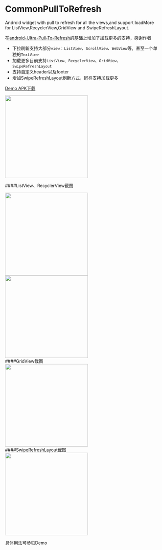 # CommonPullToRefresh
Android widget with pull to refresh for all the views,and support loadMore for ListView,RecyclerView,GridView and SwipeRefreshLayout.

在[android-Ultra-Pull-To-Refresh](https://github.com/liaohuqiu/android-Ultra-Pull-To-Refresh)的基础上增加了加载更多的支持，感谢作者

* 下拉刷新支持大部分`view`：`ListView`、`ScrollView`、`WebView`等，甚至一个单独的`TextView`
* 加载更多目前支持`ListView`、`RecyclerView`、`GridView`、`SwipeRefreshLayout`
* 支持自定义header以及footer
* 增加SwipeRefreshLayout刷新方式，同样支持加载更多

[Demo APK下载](https://raw.githubusercontent.com/Chanven/CommonPullToRefresh/master/raw/CommonPullToRefresh_Demo.apk)

<div> <img src='https://raw.githubusercontent.com/Chanven/CommonPullToRefresh/master/raw/main.png' width='270px'/> </div>

####ListView、RecyclerView截图
 <div> <img src='https://raw.githubusercontent.com/Chanven/CommonPullToRefresh/master/raw/listview.gif' width="270px"/>  <img src='https://raw.githubusercontent.com/Chanven/CommonPullToRefresh/master/raw/recyclerview.gif' width='270px'/> </div>
####GridView截图
 <div> <img src='https://raw.githubusercontent.com/Chanven/CommonPullToRefresh/master/raw/gridview.gif' width='270px'/> </div>
####SwipeRefreshLayout截图
<div> <img src='https://raw.githubusercontent.com/Chanven/CommonPullToRefresh/master/raw/swipeListview.gif' width='270px'/> </div>

 具体用法可参见Demo
 

